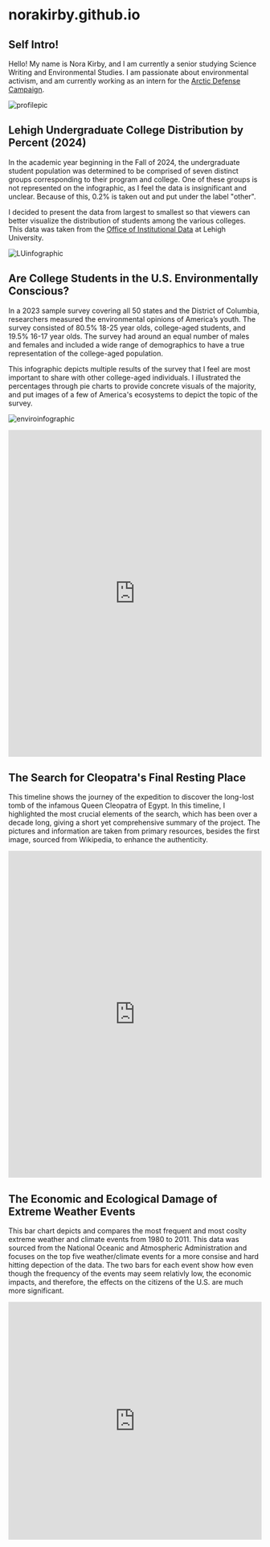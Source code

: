 # norakirby.github.io

## Self Intro!

Hello! My name is Nora Kirby, and I am currently a senior studying Science Writing and Environmental Studies. I am passionate about environmental activism, and am currently working as an intern for the [Arctic Defense Campaign](https://www.defendthearctic.org/).

![profilepic](https://github.com/norakirby/norakirby.github.io/blob/main/profilepic.jpeg?raw=true)

## Lehigh Undergraduate College Distribution by Percent (2024)

In the academic year beginning in the Fall of 2024, the undergraduate student population was determined to be comprised of seven distinct groups corresponding to their program and college. One of these groups is not represented on the infographic, as I feel the data is insignificant and unclear. Because of this, 0.2% is taken out and put under the label "other". 

I decided to present the data from largest to smallest so that viewers can better visualize the distribution of students among the various colleges. This data was taken from the [Office of Institutional Data](https://data.lehigh.edu/sites/data.lehigh.edu/files/LUprofile_2024.pdf) at Lehigh University. 

![LUinfographic](https://github.com/norakirby/norakirby.github.io/blob/main/LUinfographic%20(2).jpg?raw=true)

## Are College Students in the U.S. Environmentally Conscious?

In a 2023 sample survey covering all 50 states and the District of Columbia, researchers measured the environmental opinions of America’s youth. The survey consisted of 80.5% 18-25 year olds, college-aged students, and 19.5% 16-17 year olds. The survey had around an equal number of males and females and included a wide range of demographics to have a true representation of the college-aged population. 

This infographic depicts multiple results of the survey that I feel are most important to share with other college-aged individuals. I illustrated the percentages through pie charts to provide concrete visuals of the majority, and put images of a few of America's ecosystems to depict the topic of the survey.     

![enviroinfographic](https://github.com/norakirby/norakirby.github.io/blob/main/enviroinfographic%20(1).jpg?raw=true)

<iframe src='https://cdn.knightlab.com/libs/timeline3/latest/embed/index.html?source=v2%3A2PACX-1vTMjlJ-ij7sjspBvTOkusMLkloc9ZH4IlP3oP_xswis78I5MfI3Y1cZtx1ACvOIq24KZckzk6QxPIRy&font=Default&lang=en&initial_zoom=2&width=100%25&height=650' width='100%' height='650' webkitallowfullscreen mozallowfullscreen allowfullscreen frameborder='0'></iframe>

## The Search for Cleopatra's Final Resting Place 

This timeline shows the journey of the expedition to discover the long-lost tomb of the infamous Queen Cleopatra of Egypt. In this timeline, I highlighted the most crucial elements of the search, which has been over a decade long, giving a short yet comprehensive summary of the project. The pictures and information are taken from primary resources, besides the first image, sourced from Wikipedia, to enhance the authenticity.  

<iframe src='https://cdn.knightlab.com/libs/timeline3/latest/embed/index.html?source=v2%3A2PACX-1vRYHS5coOYGeRab6mzmzdrZRPF5y0y3rvYJL7xubrJ1COO8DGE4oEBCEKkNweTaDx9vZNlSo3WlsOCY&font=Default&lang=en&initial_zoom=2&width=100%25&height=650' width='100%' height='650' webkitallowfullscreen mozallowfullscreen allowfullscreen frameborder='0'></iframe>


## The Economic and Ecological Damage of Extreme Weather Events

This bar chart depicts and compares the most frequent and most coslty extreme weather and climate events from 1980 to 2011. This data was sourced from the National Oceanic and Atmospheric Administration and focuses on the top five weather/climate events for a more consise and hard hitting depection of the data. The two bars for each event show how even though the frequency of the events may seem relativly low, the economic impacts, and therefore, the effects on the citizens of the U.S. are much more significant.

<iframe title="Top 5 US Billion-dollar Weather and Climate Disasters from 1980-2011" aria-label="Grouped Bars" id="datawrapper-chart-SKeZn" src="https://datawrapper.dwcdn.net/SKeZn/1/" scrolling="no" frameborder="0" style="width: 0; min-width: 100% !important; border: none;" height="473" data-external="1"></iframe><script type="text/javascript">window.addEventListener("message",function(a){if(void 0!==a.data["datawrapper-height"]){var e=document.querySelectorAll("iframe");for(var t in a.data["datawrapper-height"])for(var r,i=0;r=e[i];i++)if(r.contentWindow===a.source){var d=a.data["datawrapper-height"][t]+"px";r.style.height=d}}});</script>
